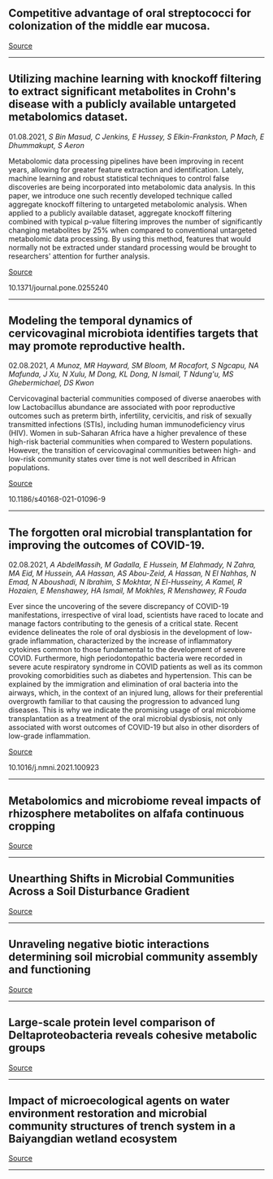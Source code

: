## Competitive advantage of oral streptococci for colonization of the middle ear mucosa. 

[Source](https://www.biorxiv.org/content/10.1101/2021.07.28.454259v1.abstract?%3Fcollection=)

---

## Utilizing machine learning with knockoff filtering to extract significant metabolites in Crohn's disease with a publicly available untargeted metabolomics dataset.
 01.08.2021, _S Bin Masud, C Jenkins, E Hussey, S Elkin-Frankston, P Mach, E Dhummakupt, S Aeron_


Metabolomic data processing pipelines have been improving in recent years, allowing for greater feature extraction and identification. Lately, machine learning and robust statistical techniques to control false discoveries are being incorporated into metabolomic data analysis. In this paper, we introduce one such recently developed technique called aggregate knockoff filtering to untargeted metabolomic analysis. When applied to a publicly available dataset, aggregate knockoff filtering combined with typical p-value filtering improves the number of significantly changing metabolites by 25% when compared to conventional untargeted metabolomic data processing. By using this method, features that would normally not be extracted under standard processing would be brought to researchers' attention for further analysis.

[Source](https://journals.plos.org/plosone/article?id=10.1371/journal.pone.0255240)

10.1371/journal.pone.0255240

---

## Modeling the temporal dynamics of cervicovaginal microbiota identifies targets that may promote reproductive health.
 02.08.2021, _A Munoz, MR Hayward, SM Bloom, M Rocafort, S Ngcapu, NA Mafunda, J Xu, N Xulu, M Dong, KL Dong, N Ismail, T Ndung'u, MS Ghebermichael, DS Kwon_


Cervicovaginal bacterial communities composed of diverse anaerobes with low Lactobacillus abundance are associated with poor reproductive outcomes such as preterm birth, infertility, cervicitis, and risk of sexually transmitted infections (STIs), including human immunodeficiency virus (HIV). Women in sub-Saharan Africa have a higher prevalence of these high-risk bacterial communities when compared to Western populations. However, the transition of cervicovaginal communities between high- and low-risk community states over time is not well described in African populations.

[Source](https://microbiomejournal.biomedcentral.com/articles/10.1186/s40168-021-01096-9)

10.1186/s40168-021-01096-9

---

## The forgotten oral microbial transplantation for improving the outcomes of COVID-19.
 02.08.2021, _A AbdelMassih, M Gadalla, E Hussein, M Elahmady, N Zahra, MA Eid, M Hussein, AA Hassan, AS Abou-Zeid, A Hassan, N El Nahhas, N Emad, N Aboushadi, N Ibrahim, S Mokhtar, N El-Husseiny, A Kamel, R Hozaien, E Menshawey, HA Ismail, M Mokhles, R Menshawey, R Fouda_


Ever since the uncovering of the severe discrepancy of COVID-19 manifestations, irrespective of viral load, scientists have raced to locate and manage factors contributing to the genesis of a critical state. Recent evidence delineates the role of oral dysbiosis in the development of low-grade inflammation, characterized by the increase of inflammatory cytokines common to those fundamental to the development of severe COVID. Furthermore, high periodontopathic bacteria were recorded in severe acute respiratory syndrome in COVID patients as well as its common provoking comorbidities such as diabetes and hypertension. This can be explained by the immigration and elimination of oral bacteria into the airways, which, in the context of an injured lung, allows for their preferential overgrowth familiar to that causing the progression to advanced lung diseases. This is why we indicate the promising usage of oral microbiome transplantation as a treatment of the oral microbial dysbiosis, not only associated with worst outcomes of COVID-19 but also in other disorders of low-grade inflammation.

[Source](https://www.sciencedirect.com/science/article/pii/S2052297521000871)

10.1016/j.nmni.2021.100923

---

## Metabolomics and microbiome reveal impacts of rhizosphere metabolites on alfafa continuous cropping

[Source](http://www.biorxiv.org/cgi/content/abstract/2021.07.25.453728v1??collection)

---

## Unearthing Shifts in Microbial Communities Across a Soil Disturbance Gradient

[Source](https://www.biorxiv.org/content/10.1101/2021.07.28.454095v1.abstract?%3Fcollection=)

---

## Unraveling negative biotic interactions determining soil microbial community assembly and functioning

[Source](https://www.nature.com/articles/s41396-021-01076-9)

---

## Large-scale protein level comparison of Deltaproteobacteria reveals cohesive metabolic groups

[Source](https://www.nature.com/articles/s41396-021-01057-y)

---

## Impact of microecological agents on water environment restoration and microbial community structures of trench system in a Baiyangdian wetland ecosystem

[Source](https://sfamjournals.onlinelibrary.wiley.com/doi/abs/10.1111/jam.15238)

---

